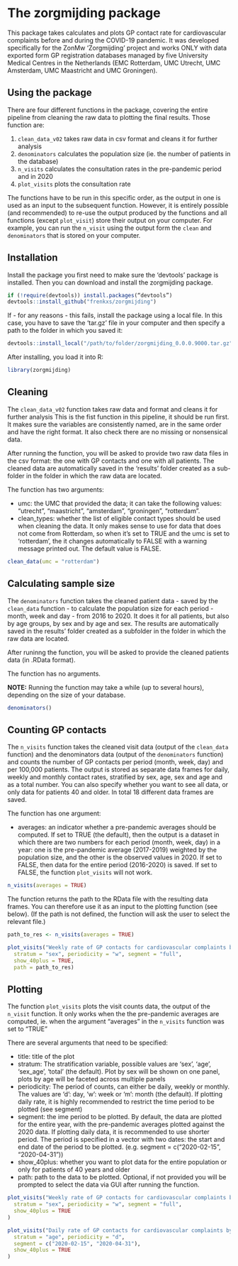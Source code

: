 
<!-- README.md is generated from README.Rmd. Please edit that file -->

# The zorgmijding package

This package takes calculates and plots GP contact rate for
cardiovascular complaints before and during the COVID-19 pandemic. It
was developed specifically for the ZonMw ‘Zorgmijding’ project and works
ONLY with data exported form GP registration databases managed by five
University Medical Centres in the Netherlands (EMC Rotterdam, UMC
Utrecht, UMC Amsterdam, UMC Maastricht and UMC Groningen).

## Using the package

There are four different functions in the package, covering the entire
pipeline from cleaning the raw data to plotting the final results. Those
function are:

1.  `clean_data_v02` takes raw data in csv format and cleans it for
    further analysis
2.  `denominators` calculates the population size (ie. the number of
    patients in the database)
3.  `n_visits` calculates the consultation rates in the pre-pandemic
    period and in 2020
4.  `plot_visits` plots the consultation rate

The functions have to be run in this specific order, as the output in
one is used as an input to the subsequent function. However, it is
entirely possible (and recommended) to re-use the output produced by the
functions and all functions (except `plot_visit`) store their output on
your computer. For example, you can run the `n_visit` using the output
form the `clean` and `denominators` that is stored on your computer.

## Installation

Install the package you first need to make sure the ‘devtools’ package
is installed. Then you can download and install the zorgmijding package.

``` r
if (!require(devtools)) install.packages(“devtools”)
devtools::install_github("frenkxs/zorgmijding")
```

If - for any reasons - this fails, install the package using a local
file. In this case, you have to save the ‘tar.gz’ file in your computer
and then specify a path to the folder in which you saved it:

``` r
devtools::install_local("/path/to/folder/zorgmijding_0.0.0.9000.tar.gz", dependencies = TRUE)
```

After installing, you load it into R:

``` r
library(zorgmijding)
```

## Cleaning

The `clean_data_v02` function takes raw data and format and cleans it
for further analysis This is the fist function in this pipeline, it
should be run first. It makes sure the variables are consistently named,
are in the same order and have the right format. It also check there are
no missing or nonsensical data.

After running the function, you will be asked to provide two raw data
files in the csv format: the one with GP contacts and one with all
patients. The cleaned data are automatically saved in the ‘results’
folder created as a sub-folder in the folder in which the raw data are
located.

The function has two arguments:

-   umc: the UMC that provided the data; it can take the following
    values: “utrecht”, “maastricht”, “amsterdam”, “groningen”,
    “rotterdam”.
-   clean_types: whether the list of eligible contact types should be
    used when cleaning the data. It only makes sense to use for data
    that does not come from Rotterdam, so when it’s set to TRUE and the
    umc is set to ‘rotterdam’, the it changes automatically to FALSE
    with a warning message printed out. The default value is FALSE.

``` r
clean_data(umc = "rotterdam")
```

## Calculating sample size

The `denominators` function takes the cleaned patient data - saved by
the `clean_data` function - to calculate the population size for each
period - month, week and day - from 2016 to 2020. It does it for all
patients, but also by age groups, by sex and by age and sex. The results
are automatically saved in the results’ folder created as a subfolder in
the folder in which the raw data are located.

After runinng the function, you will be asked to provide the cleaned
patients data (in .RData format).

The function has no arguments.

**NOTE:** Running the function may take a while (up to several hours),
depending on the size of your database.

``` r
denominators()
```

## Counting GP contacts

The `n_visits` function takes the cleaned visit data (output of the
`clean_data` function) and the denominators data (output of the
`denominators` function) and counts the number of GP contacts per period
(month, week, day) and per 100,000 patients. The output is stored as
separate data frames for daily, weekly and monthly contact rates,
stratified by sex, age, sex and age and as a total number. You can also
specify whether you want to see all data, or only data for patients 40
and older. In total 18 different data frames are saved.

The function has one argument:

-   averages: an indicator whether a pre-pandemic averages should be
    computed. If set to TRUE (the default), then the output is a dataset
    in which there are two numbers for each period (month, week, day) in
    a year: one is the pre-pandemic average (2017-2019) weighted by the
    population size, and the other is the observed values in 2020. If
    set to FALSE, then data for the entire period (2016-2020) is saved.
    If set to FALSE, the function `plot_visits` will not work.

``` r
n_visits(averages = TRUE)
```

The function returns the path to the RData file with the resulting data
frames. You can therefore use it as an input to the plotting function
(see below). (If the path is not defined, the function will ask the user
to select the relevant file.)

``` r
path_to_res <- n_visits(averages = TRUE)

plot_visits("Weekly rate of GP contacts for cardiovascular complaints by sex",
  stratum = "sex", periodicity = "w", segment = "full",
  show_40plus = TRUE, 
  path = path_to_res)
```

## Plotting

The function `plot_visits` plots the visit counts data, the output of
the `n_visit` function. It only works when the the pre-pandemic averages
are computed, ie. when the argument “averages” in the `n_visits`
function was set to “TRUE”

There are several arguments that need to be specified:

-   title: title of the plot
-   stratum: The stratification variable, possible values are ‘sex’,
    ‘age’, ‘sex_age’, ‘total’ (the default). Plot by sex will be shown
    on one panel, plots by age will be faceted across multiple panels
-   periodicity: The period of counts, can either be daily, weekly or
    monthly. The values are ‘d’: day, ‘w’: week or ‘m’: month (the
    default). If plotting daily rate, it is highly recommended to
    restrict the time period to be plotted (see segment)
-   segment: the ime period to be plotted. By default, the data are
    plotted for the entire year, with the pre-pandemic averages plotted
    against the 2020 data. If plotting daily data, it is recommended to
    use shorter period. The period is specified in a vector with two
    dates: the start and end date of the period to be plotted.
    (e.g. segment = c(“2020-02-15”, “2020-04-31”))
-   show_40plus: whether you want to plot data for the entire population
    or only for patients of 40 years and older
-   path: path to the data to be plotted. Optional, if not provided you
    will be prompted to select the data via GUI after running the
    function.

``` r
plot_visits("Weekly rate of GP contacts for cardiovascular complaints by sex",
  stratum = "sex", periodicity = "w", segment = "full",
  show_40plus = TRUE
)

plot_visits("Daily rate of GP contacts for cardiovascular complaints by age",
  stratum = "age", periodicity = "d",
  segment = c("2020-02-15", "2020-04-31"),
  show_40plus = TRUE
)
```
